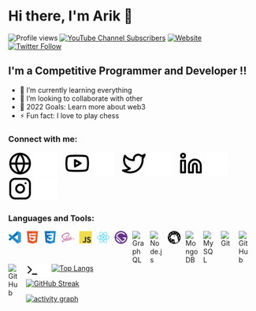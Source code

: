 # Hi there, I'm Arik 👋 

![Profile views](https://gpvc.arturio.dev/mdarikrayhan)
[![YouTube Channel Subscribers](https://img.shields.io/youtube/channel/subscribers/UCjzaUZJegsE-H4AZdA71c0w?logo=youtube&logoColor=red&style=for-the-badge)][youtube]
[![Website](https://img.shields.io/website?label=JsDragon&style=for-the-badge&url=https%3A%2F%2FJsDragon)](https://mdarikrayhan.github.io/JsDragon)
[![Twitter Follow](https://img.shields.io/twitter/follow/mdarikrayhan?color=1DA1F2&logo=twitter&style=for-the-badge)](https://twitter.com/intent/follow?original_referer=https%3A%2F%2Fgithub.com%2Fmdarikrayhan&screen_name=mdarikrayhan)



## I'm a Competitive Programmer and Developer !!

- 🌱 I’m currently learning everything
- 👯 I’m looking to collaborate with other
- 🥅 2022 Goals: Learn more about web3
- ⚡ Fun fact: I love to play chess

### Connect with me:

[![website](./img/globe-light.svg)](https://mdarikrayhan.github.io/JsDragon/#gh-light-mode-only)
[![website](./img/globe-dark.svg)](https://mdarikrayhan.github.io/JsDragon/#gh-dark-mode-only)
&nbsp;&nbsp;
[![website](./img/youtube-light.svg)](https://www.youtube.com/channel/UCjzaUZJegsE-H4AZdA71c0w#gh-light-mode-only)
[![website](./img/youtube-dark.svg)](https://www.youtube.com/channel/UCjzaUZJegsE-H4AZdA71c0w#gh-dark-mode-only)
&nbsp;&nbsp;
[![website](./img/twitter-light.svg)](https://twitter.com/mdarikrayhan#gh-light-mode-only)
[![website](./img/twitter-dark.svg)](https://twitter.com/mdarikrayhan#gh-dark-mode-only)
&nbsp;&nbsp;
[![website](./img/linkedin-light.svg)](https://linkedin.com/in/mdarikrayhan#gh-light-mode-only)
[![website](./img/linkedin-dark.svg)](https://linkedin.com/in/mdarikrayhan#gh-dark-mode-only)
&nbsp;&nbsp;
[![website](./img/instagram-light.svg)](https://instagram.com/mdarikrayhan#gh-light-mode-only)
[![website](./img/instagram-dark.svg)](https://instagram.com/mdarikrayhan#gh-dark-mode-only)

### Languages and Tools:

[<img align="left" alt="Visual Studio Code" width="26px" src="./img/vscode-original.svg" style="padding-right:10px;" />][webdevplaylist]
[<img align="left" alt="HTML5" width="26px" src="./img/html5-original.svg" style="padding-right:10px;" />][webdevplaylist]
[<img align="left" alt="CSS3" width="26px" src="./img/css3-original.svg" style="padding-right:10px;" />][cssplaylist]
[<img align="left" alt="Sass" width="26px" src="./img/sass-original.svg" style="padding-right:10px;" />][cssplaylist]
[<img align="left" alt="JavaScript" width="26px" src="./img/javascript-original.svg" style="padding-right:10px;" />][jsplaylist]
[<img align="left" alt="React" width="26px" src="./img/react-original.svg" style="padding-right:10px;" />][reactplaylist]
[<img align="left" alt="Gatsby" width="26px" src="./img/gatsby-original.svg" style="padding-right:10px;" />][webdevplaylist]
[<img align="left" alt="GraphQL" width="26px" src="https://cdn.jsdelivr.net/gh/devicons/devicon/icons/graphql/graphql-plain.svg" style="padding-right:10px;" />][webdevplaylist]
[<img align="left" alt="Node.js" width="26px" src="https://cdn.jsdelivr.net/gh/devicons/devicon/icons/nodejs/nodejs-original.svg" style="padding-right:10px;" />][webdevplaylist]
[<img align="left" alt="Deno" width="26px" src="./img/deno-light.svg" style="padding-right:10px;" />][webdevplaylist]
[<img align="left" alt="MongoDB" width="26px" src="https://cdn.jsdelivr.net/gh/devicons/devicon/icons/mongodb/mongodb-original.svg" style="padding-right:10px;" />][webdevplaylist]
[<img align="left" alt="MySQL" width="26px" src="https://cdn.jsdelivr.net/gh/devicons/devicon/icons/mysql/mysql-original.svg" style="padding-right:10px;" />][webdevplaylist]
[<img align="left" alt="Git" width="26px" src="https://cdn.jsdelivr.net/gh/devicons/devicon/icons/git/git-original.svg" style="padding-right:10px;" />][webdevplaylist]
[<img align="left" alt="GitHub" width="26px" src="https://user-images.githubusercontent.com/3369400/139447912-e0f43f33-6d9f-45f8-be46-2df5bbc91289.png" style="padding-right:10px;" />](https://www.youtube.com/playlist?list=PLkwxH9e_vrAJ0WbEsFA9W3I1W-g_BTsbt#gh-dark-mode-only)
[<img align="left" alt="GitHub" width="26px" src="https://user-images.githubusercontent.com/3369400/139448065-39a229ba-4b06-434b-bc67-616e2ed80c8f.png" style="padding-right:10px;" />](https://www.youtube.com/playlist?list=PLkwxH9e_vrAJ0WbEsFA9W3I1W-g_BTsbt#gh-light-mode-only)
[<img align="left" alt="Terminal" width="26px" src="./img/terminal-light.svg" />](https://www.youtube.com/playlist?list=PLkwxH9e_vrAJ0WbEsFA9W3I1W-g_BTsbt#gh-light-mode-only)
[<img align="left" alt="Terminal" width="26px" src="./img/terminal-dark.svg" />](https://www.youtube.com/playlist?list=PLkwxH9e_vrAJ0WbEsFA9W3I1W-g_BTsbt#gh-dark-mode-only)

<br />
<br />

---

 <!--  TOP LANGUAGES STATISTICS -->
 [![Top Langs](https://github-readme-stats.vercel.app/api/top-langs/?username=mdarikrayhan&theme=light&layout=compact&align=right&width=40%)](https://github.com/mdarikrayhan/github-readme-stats)
<!--  CONTRIBUTION AND STREAK BLOCK -->
 [![GitHub Streak](https://github-readme-streak-stats.herokuapp.com/?user=mdarikrayhan&currStreakNum=2FD3EB&fire=pink&sideLabels=F00&theme=light)](https://git.io/streak-stats)
 <!-- ACTIVITY GRAPH TRACKER -->
[![activity graph](https://activity-graph.herokuapp.com/graph?username=mdarikrayhan&theme=react-dark)](https://github.com/mdarikrayhan/github-readme-activity-graph)



[website]: https://mdarikrayhan.github.io/JsDragon/
[twitter]: https://twitter.com/mdarikrayhan
[youtube]: https://www.youtube.com/channel/UCjzaUZJegsE-H4AZdA71c0w
[instagram]: https://instagram.com/mdarikrayhan
[linkedin]: https://linkedin.com/in/mdarikrayhan
[webdevplaylist]: https://www.youtube.com/playlist?list=PLkwxH9e_vrAJ0WbEsFA9W3I1W-g_BTsbt
[jsplaylist]: https://www.youtube.com/playlist?list=PLkwxH9e_vrALRJKu7wfXby3MKeflhTu6B
[cssplaylist]: https://www.youtube.com/playlist?list=PLkwxH9e_vrALSdvZuEh6gqQdmDoDIoqz4
[reactplaylist]: https://www.youtube.com/playlist?list=PLkwxH9e_vrAK4TdffpxKY3QGyHCpxFcQ0